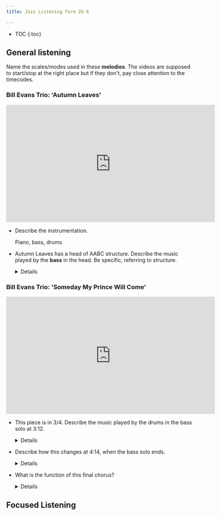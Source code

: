 ```yaml
---
title: Jazz Listening Term 2b-6

---
```


- TOC
{:toc}



## General listening

Name the scales/modes used in these **melodies**. The videos are supposed to start/stop at the right place but if they don't, pay close attention to the timecodes.


### Bill Evans Trio: 'Autumn Leaves'

<iframe width="560" height="315" src="https://www.youtube.com/embed/C1mMsz2I1c8?start=8&end=27" title="YouTube video player" frameborder="0" allow="accelerometer; autoplay; clipboard-write; encrypted-media; gyroscope; picture-in-picture" allowfullscreen></iframe>

* Describe the instrumentation.

	<deatils>Piano, bass, drums</details>

* Autumn Leaves has a head of AABC structure. Describe the music played by the **bass** in the head. Be specific, referring to structure.
	
	<details>
		<ul>
		<li>Pizzicato throughout</li>
		<li>For most of the A sections it plays a repeating rhythm of dotted crotchet, crotchet crotchet, with a rest on the downbeat of each bar.</li>
		<li>Scalic/conjunct movement</li>
		<li>Walking in crotchets in the B section.</li>
		<li>Syncopated, in time with piano at the end of the C section.
		<li>Solo break at the end of the head leading into the bass solo</li>
		</ul>
	</details>

### Bill Evans Trio: 'Someday My Prince Will Come'

<iframe width="560" height="315" src="https://www.youtube.com/embed/EaCzgfIPmsk?start=180&end=" title="YouTube video player" frameborder="0" allow="accelerometer; autoplay; clipboard-write; encrypted-media; gyroscope; picture-in-picture" allowfullscreen></iframe>

* This piece is in 3/4. Describe the music played by the drums in the bass solo at 3:12.

	<details>
		<ul>
		<li>Brushes</li>
		<li>Swing rhythms</li>
		<li>Ride cymbal</li>
		<li>Hi-hat (pedal) on beat 2 of each bar</li>
		</ul>
	</details>

* Describe how this changes at 4:14, when the bass solo ends.

	<details>Snare drum with brushes. Hi-hat (foot pedal) continues. No ride or crash cymbal until the very end of this chorus.</details>
	
* What is the function of this final chorus?

	<details>It is the final playing of the head.</details>


## Focused Listening


